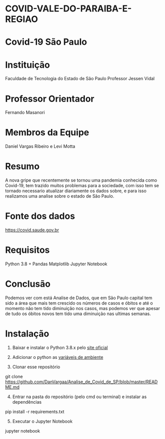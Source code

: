 # COVID-VALE-DO-PARAIBA-E-REGIAO
# Covid-19 São Paulo

# Instituição
Faculdade de Tecnologia do Estado de São Paulo Professor Jessen Vidal

# Professor Orientador
Fernando Masanori

# Membros da Equipe
Daniel Vargas Ribeiro e Levi Motta

# Resumo
A nova gripe que recentemente se tornou uma pandemia conhecida como Covid-19, tem trazido muitos problemas para a sociedade, com isso tem se tornado necessario atualizar diariamente os dados sobre, e para isso realizamos uma analise sobre o estado de São Paulo.

# Fonte dos dados
https://covid.saude.gov.br

# Requisitos
Python 3.8 +
Pandas
Matplotlib
Jupyter Notebook

# Conclusão
Podemos ver com está Analise de Dados, que em São Paulo capital tem sido a  área que mais tem crescido os números de casos e óbitos e até o momento não tem tido diminuição nos casos, mas podemos ver que apesar de tudo os óbitos novos tem tido uma diminuição nas ultimas semanas.

# Instalação
1. Baixar e instalar o Python 3.8.x pelo [site oficial](https://www.python.org/downloads/)

2. Adicionar o python as [variáveis de ambiente](https://datatofish.com/add-python-to-windows-path/)

3. Clonar esse repositório 

git clone https://github.com/DanVargaa/Analise_de_Covid_de_SP/blob/master/README.md

4. Entrar na pasta do repositório (pelo cmd ou terminal) e instalar as dependências

pip install -r requirements.txt

5. Executar o Jupyter Notebook

jupyter notebook
